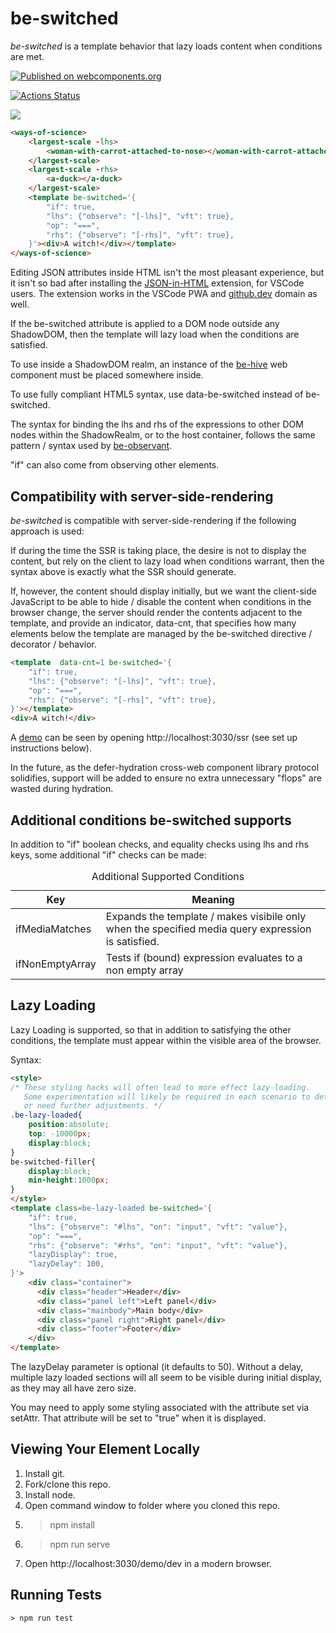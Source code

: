 # be-switched 

*be-switched* is a template behavior that lazy loads content when conditions are met.

[![Published on webcomponents.org](https://img.shields.io/badge/webcomponents.org-published-blue.svg)](https://www.webcomponents.org/element/be-switched)

[![Actions Status](https://github.com/bahrus/be-switched/workflows/CI/badge.svg)](https://github.com/bahrus/be-switched/actions?query=workflow%3ACI)

<a href="https://nodei.co/npm/be-switched/"><img src="https://nodei.co/npm/be-switched.png"></a>

```html
<ways-of-science>
    <largest-scale -lhs>
        <woman-with-carrot-attached-to-nose></woman-with-carrot-attached-to-nose>
    </largest-scale>
    <largest-scale -rhs>
        <a-duck></a-duck>
    </largest-scale>
    <template be-switched='{
        "if": true,
        "lhs": {"observe": "[-lhs]", "vft": true},
        "op": "===",
        "rhs": {"observe": "[-rhs]", "vft": true},
    }'><div>A witch!</div></template>
</ways-of-science>
```

Editing JSON attributes inside HTML isn't the most pleasant experience, but it isn't so bad after installing the [JSON-in-HTML](https://marketplace.visualstudio.com/items?itemName=andersonbruceb.json-in-html) extension, for VSCode users.  The extension works in the VSCode PWA and [github.dev](https://github.dev/bahrus/be-switched) domain as well.


If the be-switched attribute is applied to a DOM node outside any ShadowDOM, then the template will lazy load when the conditions are satisfied.

To use inside a ShadowDOM realm, an instance of the [be-hive](https://github.dev/bahrus/be-hive) web component must be placed somewhere inside.

To use fully compliant HTML5 syntax, use data-be-switched instead of be-switched.

The syntax for binding the lhs and rhs of the expressions to other DOM nodes within the ShadowRealm, or to the host container, follows the same pattern / syntax used by [be-observant](https://github.com/bahrus/be-observant#syntax-in-depth).

"if" can also come from observing other elements.

## Compatibility with server-side-rendering

*be-switched* is compatible with server-side-rendering if the following approach is used:

If during the time the SSR is taking place, the desire is not to display the content, but rely on the client to lazy load when conditions warrant, then the syntax above is exactly what the SSR should generate.

If, however, the content should display initially, but we want the client-side JavaScript to be able to hide / disable the content when conditions in the browser change, the server should render the contents adjacent to the template, and provide an indicator, data-cnt, that specifies how many elements below the template are managed by the be-switched directive / decorator / behavior.

```html
<template  data-cnt=1 be-switched='{
    "if": true,
    "lhs": {"observe": "[-lhs]", "vft": true},
    "op": "===",
    "rhs": {"observe": "[-rhs]", "vft": true},
}'></template>
<div>A witch!</div>
```

A [demo](https://github.com/bahrus/be-switched/blob/baseline/demo/ssr.html) can be seen by opening http://localhost:3030/ssr (see set up instructions below).

In the future, as the defer-hydration cross-web component library protocol solidifies, support will be added to ensure no extra unnecessary "flops" are wasted during hydration.

## Additional conditions be-switched supports

In addition to "if" boolean checks, and equality checks using lhs and rhs keys, some additional "if" checks can be made:

<table>
    <caption>Additional Supported Conditions
    <thead>
        <tr>
            <th>Key</th>
            <th>Meaning</th>
        </tr>
    </thead>
    <tbody>
        <tr>
            <td>ifMediaMatches</td>
            <td>Expands the template / makes visibile only when the specified media query expression is satisfied.</td>
        </tr>
        <tr>
            <td>ifNonEmptyArray</td>
            <td>Tests if (bound) expression evaluates to a non empty array</td>
        </tr>
    </tbody>
</table>

## Lazy Loading 

Lazy Loading is supported, so that in addition to satisfying the other conditions, the template must appear within the visible area of the browser.

Syntax:

```html
<style>
/* These styling hacks will often lead to more effect lazy-loading.
   Some experimentation will likely be required in each scenario to determine whether these settings help / hurt
   or need further adjustments. */
.be-lazy-loaded{
    position:absolute;
    top: -10000px;
    display:block;
}
be-switched-filler{
    display:block;
    min-height:1000px;
}
</style>
<template class=be-lazy-loaded be-switched='{
    "if": true,
    "lhs": {"observe": "#lhs", "on": "input", "vft": "value"},
    "op": "===",
    "rhs": {"observe": "#rhs", "on": "input", "vft": "value"},
    "lazyDisplay": true,
    "lazyDelay": 100,
}'>
    <div class="container">
      <div class="header">Header</div>
      <div class="panel left">Left panel</div>
      <div class="mainbody">Main body</div>
      <div class="panel right">Right panel</div>
      <div class="footer">Footer</div>
    </div>
</template>
```

The lazyDelay parameter is optional (it defaults to 50).  Without a delay, multiple lazy loaded sections will all seem to be visible during initial display, as they may all have zero size.

You may need to apply some styling associated with the attribute set via setAttr.  That attribute will be set to "true" when it is displayed.

## Viewing Your Element Locally

1.  Install git.
2.  Fork/clone this repo.
3.  Install node.
4.  Open command window to folder where you cloned this repo.
5.  > npm install
6.  > npm run serve
7.  Open http://localhost:3030/demo/dev in a modern browser.

## Running Tests

```
> npm run test
```
